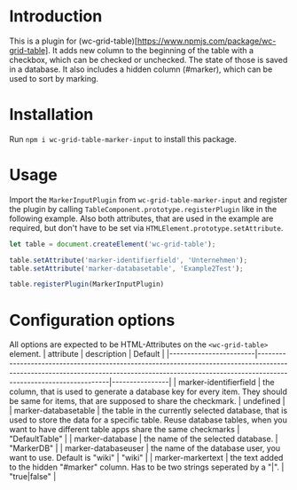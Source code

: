 # Introduction
This is a plugin for (wc-grid-table)[https://www.npmjs.com/package/wc-grid-table]. It adds new column to the beginning of the table with a checkbox, which can be checked or unchecked. The state of those is saved in a database. It also includes a hidden column (#marker), which can be used to sort by marking.

# Installation
Run `npm i wc-grid-table-marker-input` to install this package. 

# Usage
Import the `MarkerInputPlugin` from `wc-grid-table-marker-input` and register the plugin by calling `TableComponent.prototype.registerPlugin` like in the following example. Also both attributes, that are used in the example are required, but don't have to be set via `HTMLElement.prototype.setAttribute`.

``` javascript
let table = document.createElement('wc-grid-table');

table.setAttribute('marker-identifierfield', 'Unternehmen');
table.setAttribute('marker-databasetable', 'Example2Test');

table.registerPlugin(MarkerInputPlugin)
```

# Configuration options
All options are expected to be HTML-Attributes on the `<wc-grid-table>` element.
| attribute              | description                                                                                                                                                                                    | Default        |
|------------------------|------------------------------------------------------------------------------------------------------------------------------------------------------------------------------------------------|----------------|
| marker-identifierfield | the column, that is used to generate a database key for every item. They should be same for items, that are supposed to share the checkmark.                                                   | undefined      |
| marker-databasetable   | the table in the currently selected database, that is used to store the data for a specific table. Reuse database tables, when you want to have different table apps share the same checkmarks | "DefaultTable" |
| marker-database        | the name of the selected database.                                                                                                                                                             | "MarkerDB"     |
| marker-databaseuser    | the name of the database user, you want to use. Default is "wiki"                                                                                                                              | "wiki"         |
| marker-markertext      | the text added to the hidden "#marker" column. Has to be two strings seperated by a "\|".                                                                                                      | "true\|false"  |
